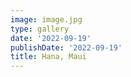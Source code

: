 ```yaml
---
image: image.jpg
type: gallery
date: '2022-09-19'
publishDate: '2022-09-19'
title: Hana, Maui
---
```

